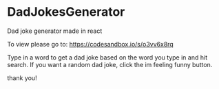 # DadJokesGenerator
Dad joke generator made in react

To view please go to: https://codesandbox.io/s/o3vv6x8rq

Type in a word to get a dad joke based on the word you type in and hit search.
If you want a random dad joke, click the im feeling funny button.

thank you!
